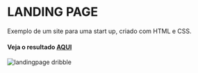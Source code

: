 
<h1> LANDING PAGE </h1>
<P>Exemplo de um site para uma start up, criado com HTML e CSS. </P>
<h4>Veja o resultado <a href="https://rodrigosteps.github.io/LandingPage/">AQUI</a></h4>
<img width="auto" height="auto" alt="landingpage dribble" src="https://github.com/user-attachments/assets/746c104f-5c54-4821-904a-943cc160da64" />

